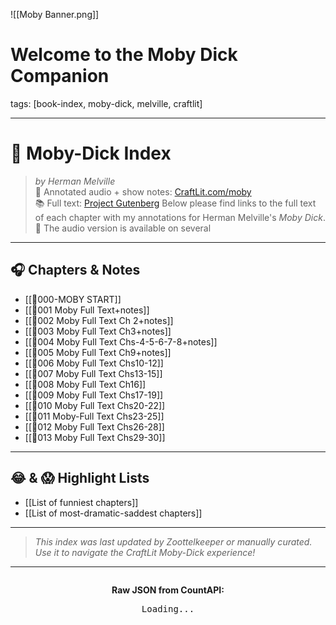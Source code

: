 ![[Moby Banner.png]]
# Welcome to the Moby Dick Companion

tags: [book-index, moby-dick, melville, craftlit]

---
# 🐋 Moby-Dick Index

> *by Herman Melville*  
> 📘 Annotated audio + show notes: [CraftLit.com/moby](https://craftlit.com/moby)  
> 📚 Full text: [Project Gutenberg](https://www.gutenberg.org/ebooks/2701)
Below please find links to the full text of each chapter with my annotations for Herman Melville's *Moby Dick*.🐋 The audio version is available on several 
---
## 🎧 Chapters & Notes

- [[🎤000-MOBY START]]
- [[🎤001 Moby Full Text+notes]]
- [[🎤002 Moby Full Text Ch 2+notes]]
- [[🎤003 Moby Full Text Ch3+notes]]
- [[🎤004 Moby Full Text Chs-4-5-6-7-8+notes]]
- [[🎤005 Moby Full Text Ch9+notes]]
- [[🎤006 Moby Full Text Chs10-12]]
- [[🎤007 Moby Full Text Chs13-15]]
- [[🎤008 Moby Full Text Ch16]]
- [[🎤009 Moby Full Text Chs17-19]]
- [[🎤010 Moby Full Text Chs20-22]]
- [[🎤011 Moby-Full Text Chs23-25]]
- [[🎤012 Moby Full Text Chs26-28]]
- [[🎤013 Moby Full Text Chs29-30]]

---

## 😂 & 😱 Highlight Lists

- [[List of funniest chapters]]
- [[List of most-dramatic-saddest chapters]]

---

> _This index was last updated by Zoottelkeeper or manually curated. Use it to navigate the CraftLit Moby-Dick experience!_

------
<div style="text-align: center; margin-top: 2em;">
  <p><strong>Raw JSON from CountAPI:</strong></p>
  <pre id="json-response">Loading...</pre>

  <script>
    fetch('https://api.countapi.xyz/hit/craftlit-moby/index')
      .then(res => res.json())
      .then(data => {
        document.getElementById('json-response').innerText = JSON.stringify(data, null, 2);
      });
  </script>
</div>